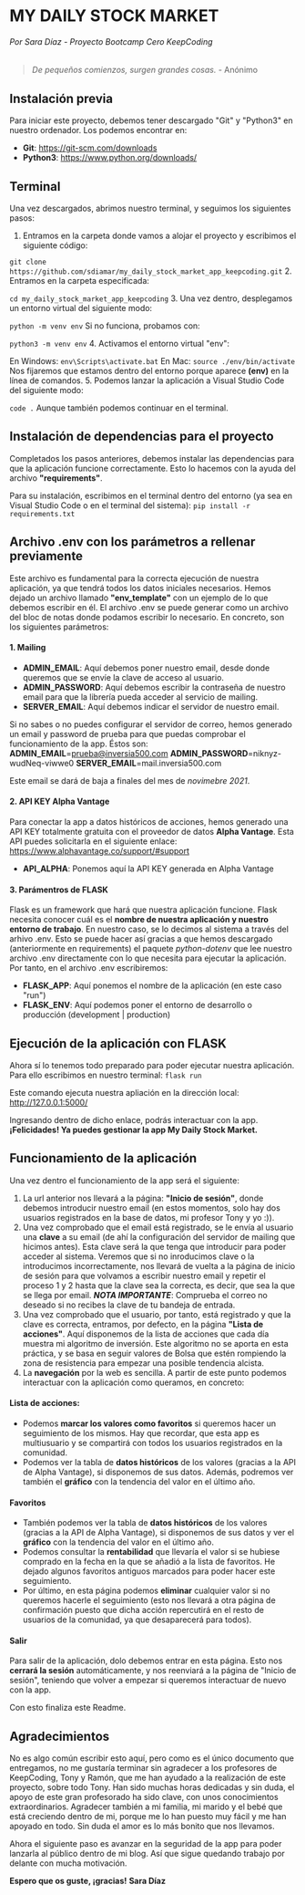 # MY DAILY STOCK MARKET
###### Por Sara Díaz - Proyecto Bootcamp Cero KeepCoding

> _De pequeños comienzos, surgen grandes cosas._ - Anónimo

## Instalación previa

Para iniciar este proyecto, debemos tener descargado "Git" y "Python3" en nuestro ordenador. Los podemos encontrar en:
- __Git__: https://git-scm.com/downloads
- __Python3__: https://www.python.org/downloads/

## Terminal

Una vez descargados, abrimos nuestro terminal, y seguimos los siguientes pasos:

1. Entramos en la carpeta donde vamos a alojar el proyecto y escribimos el siguiente código: 

`git clone https://github.com/sdiamar/my_daily_stock_market_app_keepcoding.git`
2. Entramos en la carpeta especificada:

`cd my_daily_stock_market_app_keepcoding`
3. Una vez dentro, desplegamos un entorno virtual del siguiente modo: 

`python -m venv env`
Si no funciona, probamos con:

`python3 -m venv env`
4. Activamos el entorno virtual "env":

En Windows: `env\Scripts\activate.bat`
En Mac: `source ./env/bin/activate`
Nos fijaremos que estamos dentro del entorno porque aparece __(env)__ en la línea de comandos.
5. Podemos lanzar la aplicación a Visual Studio Code del siguiente modo: 

`code .`
Aunque también podemos continuar en el terminal. 

## Instalación de dependencias para el proyecto

Completados los pasos anteriores, debemos instalar las dependencias para que la aplicación funcione correctamente.
Esto lo hacemos con la ayuda del archivo __"requirements"__.

Para su instalación, escribimos en el terminal dentro del entorno (ya sea en Visual Studio Code o en el terminal del sistema): 
`pip install -r requirements.txt`

## Archivo .env con los parámetros a rellenar previamente

Este archivo es fundamental para la correcta ejecución de nuestra aplicación, ya que tendrá todos los datos iniciales necesarios. Hemos dejado un archivo llamado __"env_template"__ con un ejemplo de lo que debemos escribir en él. El archivo .env se puede generar como un archivo del bloc de notas donde podamos escribir lo necesario. En concreto, son los siguientes parámetros:

#### 1. Mailing

- __ADMIN_EMAIL__: Aquí debemos poner nuestro email, desde donde queremos que se envíe la clave de acceso al usuario.
- __ADMIN_PASSWORD__: Aquí debemos escribir la contraseña de nuestro email para que la librería pueda acceder al servicio de mailing.
- __SERVER_EMAIL__: Aquí debemos indicar el servidor de nuestro email.

Si no sabes o no puedes configurar el servidor de correo, hemos generado un email y password de prueba para que puedas comprobar el funcionamiento de la app. Éstos son:
__ADMIN_EMAIL__=prueba@inversia500.com
__ADMIN_PASSWORD__=niknyz-wudNeq-viwwe0
__SERVER_EMAIL__=mail.inversia500.com

Este email se dará de baja a finales del mes de _novimebre 2021_.

#### 2. API KEY Alpha Vantage
Para conectar la app a datos históricos de acciones, hemos generado una API KEY totalmente gratuita con el proveedor de datos __Alpha Vantage__. Esta API puedes solicitarla en el siguiente enlace:
https://www.alphavantage.co/support/#support

- __API_ALPHA__: Ponemos aquí la API KEY generada en Alpha Vantage

#### 3. Parámentros de FLASK

Flask es un framework que hará que nuestra aplicación funcione. Flask necesita conocer cuál es el __nombre de nuestra aplicación y nuestro entorno de trabajo__. En nuestro caso, se lo decimos al sistema a través del arhivo .env. Esto se puede hacer así gracias a que hemos descargado (anteriormente en requirements) el paquete _python-dotenv_ que lee nuestro archivo .env directamente con lo que necesita para ejecutar la aplicación.
Por tanto, en el archivo .env escribiremos:

- __FLASK_APP__: Aquí ponemos el nombre de la aplicación (en este caso "run")
- __FLASK_ENV__: Aquí podemos poner el entorno de desarrollo o producción (development | production)

## Ejecución de la aplicación con FLASK

Ahora sí lo tenemos todo preparado para poder ejecutar nuestra aplicación. 
Para ello escribimos en nuestro terminal: 
`flask run`

Este comando ejecuta nuestra apliación en la dirección local: 
http://127.0.0.1:5000/

Ingresando dentro de dicho enlace, podrás interactuar con la app.
__¡Felicidades! Ya puedes gestionar la app My Daily Stock Market.__

## Funcionamiento de la aplicación

Una vez dentro el funcionamiento de la app será el siguiente:

1. La url anterior nos llevará a la página: __"Inicio de sesión"__, donde debemos introducir nuestro email (en estos momentos, solo hay dos usuarios registrados en la base de datos, mi profesor Tony y yo :)).
2. Una vez comprobado que el email está registrado, se le envía al usuario una __clave__ a su email (de ahí la configuración del servidor de mailing que hicimos antes). Esta clave será la que tenga que introducir para poder acceder al sistema. Veremos que si no inroducimos clave o la introducimos incorrectamente, nos llevará de vuelta a la página de inicio de sesión para que volvamos a escribir nuestro email y repetir el proceso 1 y 2 hasta que la clave sea la correcta, es decir, que sea la que se llega por email.
***NOTA IMPORTANTE***: Comprueba el correo no deseado si no recibes la clave de tu bandeja de entrada.
3. Una vez comprobado que el usuario, por tanto, está registrado y que la clave es correcta, entramos, por defecto, en la página __"Lista de acciones"__. Aquí disponemos de la lista de acciones que cada día muestra mi algoritmo de inversión. Este algoritmo no se aporta en esta práctica, y se basa en seguir valores de Bolsa que estén rompiendo la zona de resistencia para empezar una posible tendencia alcista.
4. La __navegación__ por la web es sencilla. A partir de este punto podemos interactuar con la aplicación como queramos, en concreto:
#### Lista de acciones:
- Podemos __marcar los valores como favoritos__ si queremos hacer un seguimiento de los mismos. Hay que recordar, que esta app es multiusuario y se compartirá con todos los usuarios registrados en la comunidad.
- Podemos ver la tabla de __datos históricos__ de los valores (gracias a la API de Alpha Vantage), si disponemos de sus datos. Además, podremos ver también el __gráfico__ con la tendencia del valor en el último año.

#### Favoritos
- También podemos ver la tabla de __datos históricos__ de los valores (gracias a la API de Alpha Vantage), si disponemos de sus datos y ver el __gráfico__ con la tendencia del valor en el último año.
- Podemos consultar la __rentabilidad__ que llevaría el valor si se hubiese comprado en la fecha en la que se añadió a la lista de favoritos. He dejado algunos favoritos antiguos marcados para poder hacer este seguimiento.
- Por último, en esta página podemos __eliminar__ cualquier valor si no queremos hacerle el seguimiento (esto nos llevará a otra página de confirmación puesto que dicha acción repercutirá en el resto de usuarios de la comunidad, ya que desaparecerá para todos).

#### Salir
Para salir de la aplicación, dolo debemos entrar en esta página. Esto nos __cerrará la sesión__ automáticamente, y nos reenviará a la página de "Inicio de sesión", teniendo que volver a empezar si queremos interactuar de nuevo con la app.

Con esto finaliza este Readme.


## Agradecimientos
No es algo común escribir esto aquí, pero como es el único documento que entregamos, no me gustaría terminar sin agradecer a los profesores de KeepCoding, Tony y Ramón, que me han ayudado a la realización de este proyecto, sobre todo Tony. Han sido muchas horas dedicadas y sin duda, el apoyo de este gran profesorado ha sido clave, con unos conocimientos extraordinarios.
Agradecer también a mi familia, mi marido y el bebé que está creciendo dentro de mi, porque me lo han puesto muy fácil y me han apoyado en todo. Sin duda el amor es lo más bonito que nos llevamos.

Ahora el siguiente paso es avanzar en la seguridad de la app para poder lanzarla al público dentro de mi blog. Así que sigue quedando trabajo por delante con mucha motivación.

__Espero que os guste, ¡gracias!__
__Sara Díaz__
